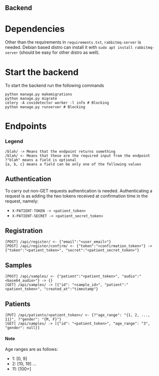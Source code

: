 Backend
---
# Dependencies
Other than the requirements in `requirements.txt`,  `rabbitmq-server` is needed.
Debian based distro can install it with `sudo apt install rabbitmq-server` (should be easy for other distro as well).
# Start the backend
To start the backend run the following commands
```
python manage.py makemigrations
python manage.py migrate
celery -A covidetector worker -l info # Blocking
python manage.py runserver # Blocking
```

# Endpoints

### Legend
```
/blah/ -> Means that the endpoint returns something
/blah/ <- Means that these are the required input from the endpoint
?"blah" means a field is optional
{a, b, c} means a field can be only one of the following values
```
## Authentication
To carry out non-GET requests authentication is needed.
Authenticating a request is as adding the two tokens received at confirmation time in the request, namely:
- `X-PATIENT-TOKEN -> <patient_token>`
- `X-PATIENT-SECRET -> <patient_secret_token>`

## Registration
```
[POST] /api/register/ <- {"email":"<user_email>"}
[POST] /api/register/confirm/ <- {"token":"<confirmation_token>"} -> {"token":"<patient_token>", "secret":"<patient_secret_token>"}
```

## Samples
```
[POST] /api/samples/ <- {"patient":"<patient_token>", "audio":"<base64_audio>"} -> {}
[GET] /api/samples/ -> [{"id": "<sample_id>", "patient":"<patient_token>", "created_at":"timestamp"}
```

## Patients
```
[PUT] /api/patients/<patient_token>/ <- {?"age_range": "{1, 2, ..., 11}", ?"gender": "{M, F}"}
[GET] /api/samples/ -> [{"id": "<patient_token>", "age_range": "3", "gender": null}]
```
#### Note
Age ranges are as follows:
- 1: [0, 9]
- 2: [10, 19]
...
- 11: [100+]
